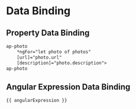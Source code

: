 # Data Binding

## Property Data Binding 
```html
ap-photo 
    *ngFor="let photo of photos" 
    [url]="photo.url" 
    [description]="photo.description">
ap-photo
```

## Angular Expression Data Binding 
```html
{{ angularExpression }}
```